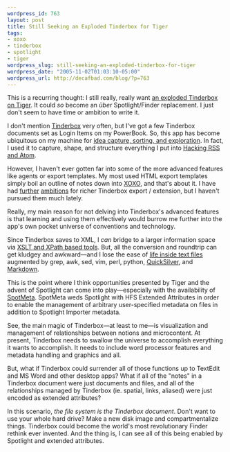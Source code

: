 ```yaml
--- 
wordpress_id: 763
layout: post
title: Still Seeking an Exploded Tinderbox for Tiger
tags: 
- xoxo
- tinderbox
- spotlight
- tiger
wordpress_slug: still-seeking-an-exploded-tinderbox-for-tiger
wordpress_date: "2005-11-02T01:03:10-05:00"
wordpress_url: http://decafbad.com/blog/?p=763
---
```

This is a recurring thought: I still really, really want [an exploded Tinderbox on Tiger][exp].  It could *so* become an *über* Spotlight/Finder replacement.  I just don't seem to have time or ambition to write it.

I don't mention [Tinderbox][tb] very often, but I've got a few Tinderbox documents set as Login Items on my PowerBook.  So, this app has become ubiquitous on my machine for [idea capture, sorting, and exploration][id].  In fact, I used it to capture, shape, and structure everything I put into [Hacking RSS and Atom][book].

However, I haven't ever gotten far into some of the more advanced features like agents or export templates.  My most used HTML export templates simply boil an outline of notes down into [XOXO][xoxo], and that's about it.  I have had [further][tree] [ambitions][drag] for richer Tinderbox export / extension, but I haven't pursued them much lately.  

Really, my main reason for not delving into Tinderbox's advanced features is that learning and using them effectively would burrow me further into the app's own pocket universe of conventions and technology.

Since Tinderbox saves to XML, I *can* bridge to a larger information space via [XSLT and XPath based tools][tools].  But, all the conversion and roundtrip can get kludgey and awkward—and I lose the ease of [life inside text files][txt] augmented by grep, awk, sed, vim, perl, python, [QuickSilver][qs], and [Markdown][md].

This is the point where I think opportunities presented by Tiger and the advent of Spotlight can come into play—especially with the availability of [SpotMeta][sm].  SpotMeta weds Spotlight with HFS Extended Attributes in order to enable the management of arbitrary user-specified metadata on files in addition to Spotlight Importer metadata.  

See, the main magic of Tinderbox—at least to me—is visualization and management of relationships between notions and microcontent.  At present, Tinderbox needs to swallow the universe to accomplish everything it wants to accomplish.  It needs to include word processor features and metadata handling and graphics and all.  

But, what if Tinderbox could surrender all of those functions up to TextEdit and MS Word and other desktop apps?  What if all of the "notes" in a Tinderbox document were just documents and files, and all of the relationships managed by Tinderbox (ie. spatial, links, aliased) were just encoded as extended attributes?

In this scenario, *the file system is the Tinderbox document*.  Don't want to use your whole hard drive?  Make a new disk image and compartmentalize things.  Tinderbox could become the world's most revolutionary Finder rethink ever invented.  And the thing is, I can see all of this being enabled by Spotlight and extended attributes.

<!-- tags: tinderbox tiger spotlight xoxo -->

[omnigraffle]: http://www.omnigroup.com/applications/omnigraffle/
[md]: http://daringfireball.net/projects/markdown/
[qs]: http://quicksilver.blacktree.com/
[txt]: http://www.43folders.com/2005/08/17/life-inside-one-big-text-file/
[tools]: http://www.maparent.ca/tinderbox/
[book]: http://www.amazon.com/exec/obidos/ASIN/0764597582/0xdecafbad01-20?creative=327641&amp;camp=14573&amp;link_code=as1
[id]: http://decafbad.com/blog/2005/08/11/quick-thoughts-for-a-thursday
[exp]: http://decafbad.com/blog/2005/05/01/tiger-and-tinderbox
[tb]: http://www.eastgate.com/Tinderbox
[sm]: http://www.fluffy.co.uk/spotmeta/
[tree]: http://decafbad.com/blog/2005/07/02/css-treemaps "Treemaps in CSS"
[drag]: http://decafbad.com/blog/2005/07/02/drag-the-boxes-stretch-the-lines "DHTML map views"
[xoxo]: http://developers.technorati.com/wiki/XOXO
